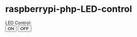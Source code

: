 # raspberrypi-php-LED-control

<html>
 <head>
 <meta name="viewport" content="width=device-width" />
 <title>LED Control</title>
 </head>
         <body>
         LED Control:
         <form method="get" action="gpio.php">
                 <input type="submit" value="ON" name="on">
                 <input type="submit" value="OFF" name="off">
         </form>
         <?php
         $setmode17 = shell_exec("/usr/local/bin/gpio -g mode 17 out");
         if(isset($_GET['on'])){
                 $gpio_on = shell_exec("/usr/local/bin/gpio -g write 17 1");
                 echo "LED is on";
         }
         else if(isset($_GET['off'])){
                 $gpio_off = shell_exec("/usr/local/bin/gpio -g write 17 0");
                 echo "LED is off";
         }
         ?>
         </body>
 </html>
